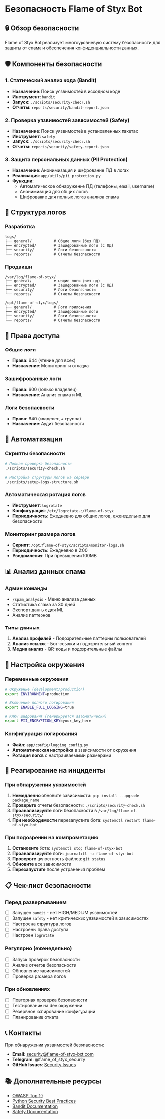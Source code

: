 # Безопасность Flame of Styx Bot

## 🔒 Обзор безопасности

Flame of Styx Bot реализует многоуровневую систему безопасности для защиты от спама и обеспечения конфиденциальности данных.

## 🛡️ Компоненты безопасности

### 1. Статический анализ кода (Bandit)
- **Назначение**: Поиск уязвимостей в исходном коде
- **Инструмент**: `bandit`
- **Запуск**: `./scripts/security-check.sh`
- **Отчеты**: `reports/security/bandit-report.json`

### 2. Проверка уязвимостей зависимостей (Safety)
- **Назначение**: Поиск уязвимостей в установленных пакетах
- **Инструмент**: `safety`
- **Запуск**: `./scripts/security-check.sh`
- **Отчеты**: `reports/security/safety-report.json`

### 3. Защита персональных данных (PII Protection)
- **Назначение**: Анонимизация и шифрование ПД в логах
- **Реализация**: `app/utils/pii_protection.py`
- **Функции**:
  - Автоматическое обнаружение ПД (телефоны, email, username)
  - Анонимизация для общих логов
  - Шифрование для полных логов анализа спама

## 📁 Структура логов

### Разработка
```
logs/
├── general/          # Общие логи (без ПД)
├── encrypted/        # Зашифрованные логи (с ПД)
├── security/         # Логи безопасности
└── reports/          # Отчеты безопасности
```

### Продакшн
```
/var/log/flame-of-styx/
├── general/          # Общие логи (без ПД)
├── encrypted/        # Зашифрованные логи (с ПД)
├── security/         # Логи безопасности
└── reports/          # Отчеты безопасности

/opt/flame-of-styx/logs/
├── general/          # Логи приложения
├── encrypted/        # Зашифрованные логи
├── security/         # Логи безопасности
└── reports/          # Отчеты безопасности
```

## 🔐 Права доступа

### Общие логи
- **Права**: 644 (чтение для всех)
- **Назначение**: Мониторинг и отладка

### Зашифрованные логи
- **Права**: 600 (только владелец)
- **Назначение**: Анализ спама и ML

### Логи безопасности
- **Права**: 640 (владелец + группа)
- **Назначение**: Аудит безопасности

## 🚀 Автоматизация

### Скрипты безопасности
```bash
# Полная проверка безопасности
./scripts/security-check.sh

# Настройка структуры логов на сервере
./scripts/setup-logs-structure.sh
```

### Автоматическая ротация логов
- **Инструмент**: `logrotate`
- **Конфигурация**: `/etc/logrotate.d/flame-of-styx`
- **Периодичность**: Ежедневно для общих логов, еженедельно для безопасности

### Мониторинг размера логов
- **Скрипт**: `/opt/flame-of-styx/scripts/monitor-logs.sh`
- **Периодичность**: Ежедневно в 2:00
- **Уведомления**: При превышении 100MB

## 📊 Анализ данных спама

### Админ команды
- `/spam_analysis` - Меню анализа данных
- Статистика спама за 30 дней
- Экспорт данных для ML
- Анализ паттернов

### Типы данных
1. **Анализ профилей** - Подозрительные паттерны пользователей
2. **Анализ ссылок** - Бот-ссылки и подозрительный контент
3. **Медиа анализ** - QR-коды и подозрительные файлы

## 🔧 Настройка окружения

### Переменные окружения
```bash
# Окружение (development/production)
export ENVIRONMENT=production

# Включение полного логирования
export ENABLE_FULL_LOGGING=true

# Ключ шифрования (генерируется автоматически)
export PII_ENCRYPTION_KEY=your_key_here
```

### Конфигурация логирования
- **Файл**: `app/config/logging_config.py`
- **Автоматическая настройка** в зависимости от окружения
- **Ротация логов** с настраиваемыми размерами

## 🚨 Реагирование на инциденты

### При обнаружении уязвимостей
1. **Немедленно** обновите зависимости: `pip install --upgrade package_name`
2. **Проверьте** отчеты безопасности: `./scripts/security-check.sh`
3. **Проанализируйте** логи безопасности в `/var/log/flame-of-styx/security/`
4. **При необходимости** перезапустите бота: `systemctl restart flame-of-styx-bot`

### При подозрении на компрометацию
1. **Остановите** бота: `systemctl stop flame-of-styx-bot`
2. **Проанализируйте** логи: `journalctl -u flame-of-styx-bot`
3. **Проверьте** целостность файлов: `git status`
4. **Обновите** все зависимости
5. **Перезапустите** после устранения проблем

## 📋 Чек-лист безопасности

### Перед развертыванием
- [ ] Запущен `bandit` - нет HIGH/MEDIUM уязвимостей
- [ ] Запущен `safety` - нет критических уязвимостей в зависимостях
- [ ] Настроена структура логов
- [ ] Настроены права доступа
- [ ] Настроен `logrotate`

### Регулярно (еженедельно)
- [ ] Запуск проверок безопасности
- [ ] Анализ отчетов безопасности
- [ ] Обновление зависимостей
- [ ] Проверка размера логов

### При обновлениях
- [ ] Повторная проверка безопасности
- [ ] Тестирование на dev окружении
- [ ] Резервное копирование конфигурации
- [ ] Планирование отката

## 📞 Контакты

При обнаружении уязвимостей безопасности:
- **Email**: security@flame-of-styx-bot.com
- **Telegram**: @flame_of_styx_security
- **GitHub Issues**: [Security Issues](https://github.com/ncux-ad/Flame_Of_Styx_bot/issues)

## 📚 Дополнительные ресурсы

- [OWASP Top 10](https://owasp.org/www-project-top-ten/)
- [Python Security Best Practices](https://python-security.readthedocs.io/)
- [Bandit Documentation](https://bandit.readthedocs.io/)
- [Safety Documentation](https://pyup.io/safety/)